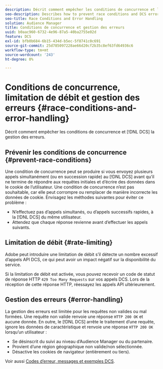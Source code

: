 ```yaml
---
description: Décrit comment empêcher les conditions de concurrence et la gestion des erreurs DCS.
seo-description: Describes how to prevent race conditions and DCS error handling.
seo-title: Race Conditions and Error Handling
solution: Audience Manager
title: Conditions de concurrence et gestion des erreurs
uuid: b0aac960-6732-4e96-87a5-40ba2755e02d
feature: DCS
exl-id: bfb0b684-6b15-434d-b5ec-5f8741c0c691
source-git-commit: 25d785097228ae66d20cf2b35c8ef63fd64936c6
workflow-type: tm+mt
source-wordcount: '243'
ht-degree: 0%

---
```


# Conditions de concurrence, limitation de débit et gestion des erreurs {#race-conditions-and-error-handling}

Décrit comment empêcher les conditions de concurrence et [!DNL DCS] la gestion des erreurs.

## Prévenir les conditions de concurrence {#prevent-race-conditions}

Une condition de concurrence peut se produire si vous envoyez plusieurs appels simultanément (ou en succession rapide) au [!DNL DCS] avant qu’il ne termine de répondre aux requêtes initiales et d’écrire des données dans le cookie de l’utilisateur. Une condition de concurrence n’est pas souhaitable, car elle peut corrompre ou remplacer de manière incorrecte les données de cookie. Envisagez les méthodes suivantes pour éviter ce problème :

* N’effectuez pas d’appels simultanés, ou d’appels successifs rapides, à la [!DNL DCS] du même utilisateur.
* Attendez que chaque réponse revienne avant d’effectuer les appels suivants.

## Limitation de débit {#rate-limiting}

Adobe peut introduire une limitation de débit s’il détecte un nombre excessif d’appels API DCS, ce qui peut avoir un impact négatif sur la disponibilité du service.

Si la limitation de débit est activée, vous pouvez recevoir un code de statut de réponse HTTP `429 Too Many Requests` sur vos appels DCS. Lors de la réception de cette réponse HTTP, réessayez les appels API ultérieurement.

## Gestion des erreurs {#error-handling}

La gestion des erreurs est limitée pour les requêtes non valides ou mal formées. Une requête non valide renvoie une réponse `HTTP 200 OK` et aucune donnée. En outre, le [!DNL DCS] arrête le traitement d’une requête, ignore les données de caractéristique et renvoie une réponse `HTTP 200 OK` lorsqu’un utilisateur :

* Se désinscrit du suivi au niveau d’Audience Manager ou du partenaire.
* Provient d’une région géographique non valide/non sélectionnée.
* Désactive les cookies de navigateur (entièrement ou tiers).

Voir aussi [Codes d’erreur, messages et exemples DCS](../../../api/dcs-intro/dcs-api-reference/dcs-error-codes.md).
